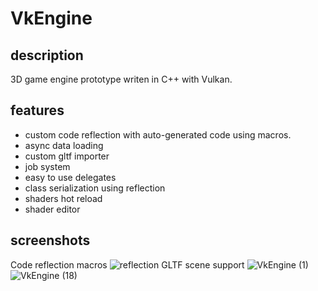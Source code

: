 
# VkEngine
## description

3D game engine prototype writen in C++ with Vulkan.


## features
- custom code reflection with auto-generated code using macros.
- async data loading
- custom gltf importer
- job system
- easy to use delegates
- class serialization using reflection
- shaders hot reload
- shader editor

## screenshots

Code reflection macros
![reflection](https://user-images.githubusercontent.com/24438631/100238498-90d8e000-2f30-11eb-9c5b-99afe821c7c5.png)
GLTF scene support
![VkEngine (1)](https://user-images.githubusercontent.com/24438631/100238685-c7aef600-2f30-11eb-9e6f-488f19a76aa7.png)
![VkEngine (18)](https://user-images.githubusercontent.com/24438631/100238633-bc5bca80-2f30-11eb-8173-ccb643e4b3c1.png)
